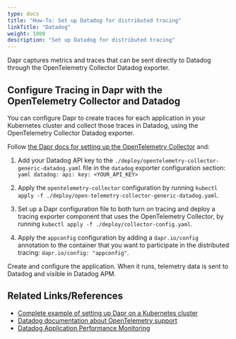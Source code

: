 ```yaml
---
type: docs
title: "How-To: Set up Datadog for distributed tracing"
linkTitle: "Datadog"
weight: 1000
description: "Set up Datadog for distributed tracing"
---
```


Dapr captures metrics and traces that can be sent directly to Datadog through the OpenTelemetry Collector Datadog exporter.

## Configure Tracing in Dapr with the OpenTelemetry Collector and Datadog

You can configure Dapr to create traces for each application in your Kubernetes cluster and collect those traces in Datadog, using the OpenTelemetry Collector Datadog exporter.

Follow [the Dapr docs for setting up the OpenTelemetry Collector](https://docs.dapr.io/operations/monitoring/tracing/otel-collector/open-telemetry-collector/#setting-opentelemetry-collector) and:

  1. Add your Datadog API key to the `./deploy/opentelemetry-collector-generic-datadog.yaml` file in the `datadog` exporter configuration section:
    ```yaml
      datadog:
        api:
          key: <YOUR_API_KEY>
    ```

  2. Apply the `opentelemetry-collector` configuration by running `kubectl apply -f ./deploy/open-telemetry-collector-generic-datadog.yaml`.

  3. Set up a Dapr configuration file to both turn on tracing and deploy a tracing exporter component that uses the OpenTelemetry Collector, by running `kubectl apply -f ./deploy/collector-config.yaml`.

  4. Apply the `appconfig` configuration by adding a `dapr.io/config` annotation to the container that you want to participate in the distributed tracing: `dapr.io/config: "appconfig"`.

Create and configure the application. When it runs, telemetry data is sent to Datadog and visible in Datadog APM.

## Related Links/References

* [Complete example of setting up Dapr on a Kubernetes cluster](https://github.com/ericmustin/quickstarts/tree/master/hello-kubernetes)
* [Datadog documentation about OpenTelemetry support](https://docs.datadoghq.com/opentelemetry/)
* [Datadog Application Performance Monitoring](https://docs.datadoghq.com/tracing/)